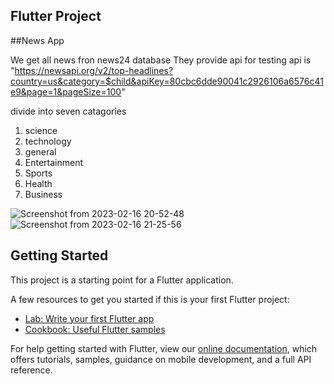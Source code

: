 
## Flutter Project

##News App

We get all news fron news24 database They provide api for testing
api is "https://newsapi.org/v2/top-headlines?country=us&category=$child&apiKey=80cbc6dde90041c2926106a6576c41e9&page=1&pageSize=100"


divide into seven catagories 
1. science
2. technology
3. general
4. Entertainment
5. Sports
6. Health
7. Business

![Screenshot from 2023-02-16 20-52-48](https://user-images.githubusercontent.com/96292598/219414507-024d695f-7f0c-4f29-a534-f3c06109a133.png)
![Screenshot from 2023-02-16 21-25-56](https://user-images.githubusercontent.com/96292598/219419453-007cec4e-3e97-4c67-91b0-dd78d707b8e7.png)



## Getting Started

This project is a starting point for a Flutter application.

A few resources to get you started if this is your first Flutter project:

- [Lab: Write your first Flutter app](https://flutter.dev/docs/get-started/codelab)
- [Cookbook: Useful Flutter samples](https://flutter.dev/docs/cookbook)

For help getting started with Flutter, view our
[online documentation](https://flutter.dev/docs), which offers tutorials,
samples, guidance on mobile development, and a full API reference.
